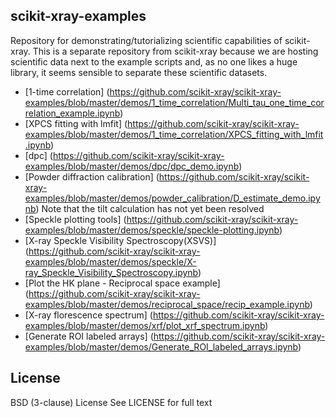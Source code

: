 scikit-xray-examples
--------------------
Repository for demonstrating/tutorializing scientific capabilities of 
scikit-xray.  This is a separate repository from scikit-xray because we are 
hosting scientific data next to the example scripts and, as no one likes a huge 
library, it seems sensible to separate these scientific datasets.

* [1-time correlation] (https://github.com/scikit-xray/scikit-xray-examples/blob/master/demos/1_time_correlation/Multi_tau_one_time_correlation_example.ipynb)
* [XPCS fitting with lmfit] (https://github.com/scikit-xray/scikit-xray-examples/blob/master/demos/1_time_correlation/XPCS_fitting_with_lmfit.ipynb)
* [dpc] (https://github.com/scikit-xray/scikit-xray-examples/blob/master/demos/dpc/dpc_demo.ipynb)
* [Powder diffraction calibration] (https://github.com/scikit-xray/scikit-xray-examples/blob/master/demos/powder_calibration/D_estimate_demo.ipynb) Note that the tilt calculation has not yet been resolved
* [Speckle plotting tools] (https://github.com/scikit-xray/scikit-xray-examples/blob/master/demos/speckle/speckle-plotting.ipynb)
* [X-ray Speckle Visibility Spectroscopy(XSVS)] (https://github.com/scikit-xray/scikit-xray-examples/blob/master/demos/speckle/X-ray_Speckle_Visibility_Spectroscopy.ipynb)
* [Plot the HK plane - Reciprocal space example] (https://github.com/scikit-xray/scikit-xray-examples/blob/master/demos/reciprocal_space/recip_example.ipynb)
* [X-ray florescence spectrum] (https://github.com/scikit-xray/scikit-xray-examples/blob/master/demos/xrf/plot_xrf_spectrum.ipynb)
* [Generate ROI labeled arrays] (https://github.com/scikit-xray/scikit-xray-examples/blob/master/demos/Generate_ROI_labeled_arrays.ipynb)

License
-------
BSD (3-clause) License
See LICENSE for full text

